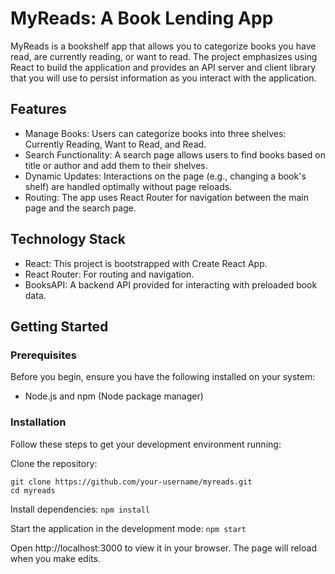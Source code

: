 # MyReads: A Book Lending App

MyReads is a bookshelf app that allows you to categorize books you have read, are currently reading, or want to read. The project emphasizes using React to build the application and provides an API server and client library that you will use to persist information as you interact with the application.

## Features

- Manage Books: Users can categorize books into three shelves: Currently Reading, Want to Read, and Read.
- Search Functionality: A search page allows users to find books based on title or author and add them to their shelves.
- Dynamic Updates: Interactions on the page (e.g., changing a book's shelf) are handled optimally without page reloads.
- Routing: The app uses React Router for navigation between the main page and the search page.

## Technology Stack

- React: This project is bootstrapped with Create React App.
- React Router: For routing and navigation.
- BooksAPI: A backend API provided for interacting with preloaded book data.

## Getting Started

### Prerequisites

Before you begin, ensure you have the following installed on your system:

- Node.js and npm (Node package manager)

### Installation

Follow these steps to get your development environment running:

Clone the repository:

```
git clone https://github.com/your-username/myreads.git
cd myreads
```

Install dependencies: `npm install`


Start the application in the development mode: `npm start`

Open http://localhost:3000 to view it in your browser. The page will reload when you make edits.